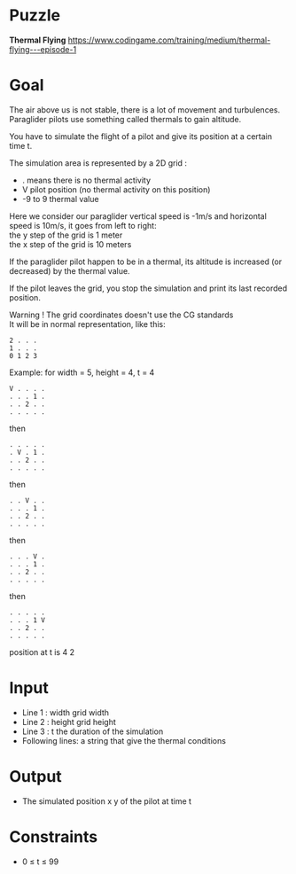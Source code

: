 # Puzzle
**Thermal Flying** https://www.codingame.com/training/medium/thermal-flying---episode-1

# Goal
The air above us is not stable, there is a lot of movement and turbulences.  
Paraglider pilots use something called thermals to gain altitude.  
  
You have to simulate the flight of a pilot and give its position at a certain time t.

The simulation area is represented by a 2D grid :  
* \. means there is no thermal activity
* V pilot position (no thermal activity on this position)
* -9 to 9 thermal value

Here we consider our paraglider vertical speed is -1m/s and horizontal speed is 10m/s, it goes from left to right:  
the y step of the grid is 1 meter  
the x step of the grid is 10 meters  

If the paraglider pilot happen to be in a thermal, its altitude is increased (or decreased) by the thermal value.

If the pilot leaves the grid, you stop the simulation and print its last recorded position.

Warning ! The grid coordinates doesn't use the CG standards  
It will be in normal representation, like this:
```
2 . . .
1 . . .
0 1 2 3
```
Example: for width = 5, height = 4, t = 4
```
V . . . .
. . . 1 .
. . 2 . .
. . . . .
```
then
```
. . . . .
. V . 1 .
. . 2 . .
. . . . .
```
then
```
. . V . .
. . . 1 .
. . 2 . .
. . . . .
```
then
```
. . . V .
. . . 1 .
. . 2 . .
. . . . .
```
then
```
. . . . .
. . . 1 V
. . 2 . .
. . . . .
```
position at t is 4 2

# Input
* Line 1 : width grid width
* Line 2 : height grid height
* Line 3 : t the duration of the simulation
* Following lines: a string that give the thermal conditions

# Output
* The simulated position x y of the pilot at time t

# Constraints
* 0 ≤ t ≤ 99
